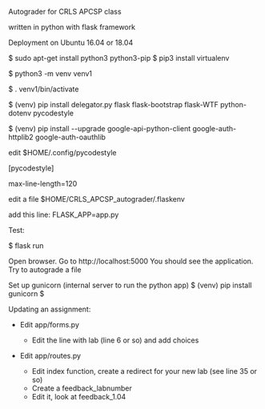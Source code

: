 Autograder for CRLS APCSP class


written in python with flask framework

Deployment on Ubuntu 16.04 or 18.04

$ sudo apt-get install python3 python3-pip
$ pip3 install virtualenv


$ python3 -m venv venv1 

$ . venv1/bin/activate

$ (venv)  pip install  delegator.py flask flask-bootstrap flask-WTF python-dotenv pycodestyle

$ (venv) pip install --upgrade google-api-python-client google-auth-httplib2 google-auth-oauthlib

edit $HOME/.config/pycodestyle

[pycodestyle]

max-line-length=120

edit a file
$HOME/CRLS_APCSP_autograder/.flaskenv

add this line:
FLASK_APP=app.py

Test:

$ flask run

Open browser.  Go to http://localhost:5000
You should see the application.
Try to autograde a file


Set up gunicorn (internal server to run the python app)
$ (venv)  pip install gunicorn
$ <something about ngnx here>





Updating an assignment:
* Edit app/forms.py
  - Edit the line with lab (line 6 or so) and add choices

* Edit app/routes.py
  - Edit index function, create a redirect for your new lab (see line 35 or so)
  - Create a feedback_labnumber
  - Edit it, look at feedback_1.04
  
